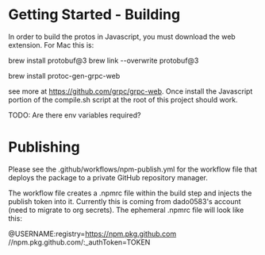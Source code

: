 # Getting Started - Building

In order to build the protos in Javascript, you must download the web extension. For Mac this is:

brew install protobuf@3
brew link --overwrite protobuf@3

brew install protoc-gen-grpc-web

see more at https://github.com/grpc/grpc-web. Once install the Javascript portion of the compile.sh script at the root of this project should work.

TODO: Are there env variables required?

# Publishing

Please see the .github/workflows/npm-publish.yml for the workflow file that deploys the package to a private GitHub repository manager.

The workflow file creates a .npmrc file within the build step and injects the publish token into it. Currently this is coming from dado0583's account (need to migrate to org secrets). The ephemeral .npmrc file will look like this:

@USERNAME:registry=https://npm.pkg.github.com
//npm.pkg.github.com/:_authToken=TOKEN
